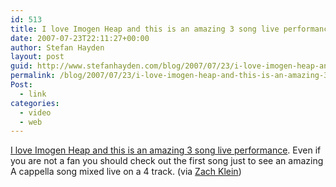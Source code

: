 ```yaml
---
id: 513
title: I love Imogen Heap and this is an amazing 3 song live performance. Even if you are not a fan you should check out the first song just to see an amazing A cappella song mixed live on a 4 track.
date: 2007-07-23T22:11:27+00:00
author: Stefan Hayden
layout: post
guid: http://www.stefanhayden.com/blog/2007/07/23/i-love-imogen-heap-and-this-is-an-amazing-3-song-live-performance-even-if-you-are-not-a-fan-you-should-check-out-the-first-song-just-to-see-an-amazing-a-cappella-song-mixed-live-on-a-4-track/
permalink: /blog/2007/07/23/i-love-imogen-heap-and-this-is-an-amazing-3-song-live-performance-even-if-you-are-not-a-fan-you-should-check-out-the-first-song-just-to-see-an-amazing-a-cappella-song-mixed-live-on-a-4-track/
Post:
  - link
categories:
  - video
  - web
---
```

<p><a href="http://www.yayhooray.com/thread/96249/imogen-heap-live">I love Imogen Heap and this is an amazing 3 song live performance</a>. Even if you are not a fan you should check out the first song just to see an amazing A cappella song mixed live on a 4 track. (via <a href="http://www.zachklein.com/">Zach Klein</a>)
</p>
